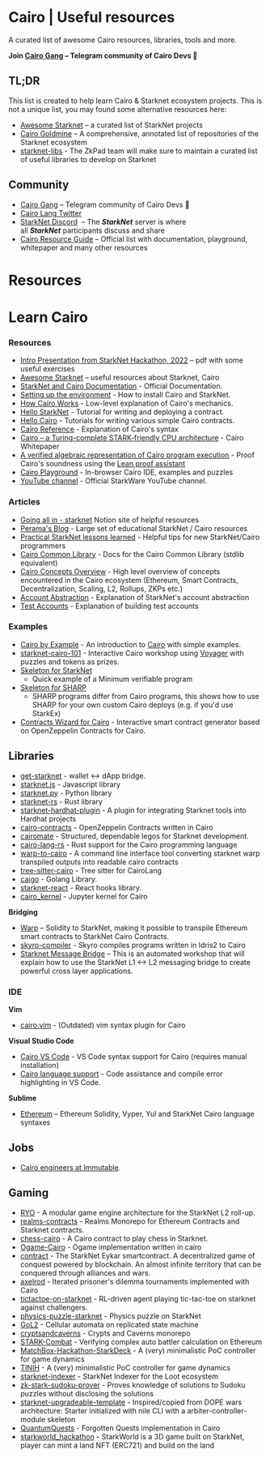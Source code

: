 # Cairo | Useful resources

A curated list of awesome Cairo resources, libraries, tools and more.

**Join [Cairo Gang](https://t.me/+XUKxiUisflE0MTRk) – Telegram community of Cairo Devs 🚀**

## TL;DR

This list is created to help learn Cairo & Starknet ecosystem projects. This is not a unique list, you may found some alternative resources here:

- [Awesome Starknet](https://github.com/gakonst/awesome-starknet) – a curated list of StarkNet projects
- [Cairo Goldmine](https://github.com/beautyisourbusiness/cairo-goldmine) – A comprehensive, annotated list of repositories of the Starknet ecosystem
- [starknet-libs](https://github.com/ZkPad-Labs/starknet-libs) - The ZkPad team will make sure to maintain a curated list of useful libraries to develop on Starknet

## Community

- [Cairo Gang](https://t.me/+XUKxiUisflE0MTRk) – Telegram community of Cairo Devs 🚀
- [Cairo Lang Twitter](https://mobile.twitter.com/cairolang)
- [StarkNet Discord](https://discord.com/invite/starknet)  – The ***StarkNet*** server is where all ***StarkNet*** participants discuss and share
- [Cairo Resource Guide](https://www.cairo-lang.org/resource-guide/) – Official list with documentation, playground, whitepaper and many other resources

# Resources

# Learn Cairo

### Resources

- [Intro Presentation from StarkNet Hackathon, 2022](https://docs.google.com/presentation/d/1E1b2uecN4Fr1S94hPQx-s7vb4EoNVk2Qv-jiJ6eUwB4/edit?usp=sharing) – pdf with some useful exercises
- [Awesome Starknet](https://github.com/gakonst/awesome-starknet) – useful resources about Starknet, Cairo
- [StarkNet and Cairo Documentation](https://www.cairo-lang.org/docs/index.html) - Official Documentation.
- [Setting up the environment](https://www.cairo-lang.org/docs/quickstart.html) - How to install Cairo and StarkNet.
- [How Cairo Works](https://www.cairo-lang.org/docs/how_cairo_works/index.html) - Low-level explanation of Cairo's mechanics.
- [Hello StarkNet](https://www.cairo-lang.org/docs/hello_starknet/index.html) - Tutorial for writing and deploying a contract.
- [Hello Cairo](https://www.cairo-lang.org/docs/hello_cairo/index.html) - Tutorials for writing various simple Cairo contracts.
- [Cairo Reference](https://www.cairo-lang.org/docs/reference/index.html) - Explanation of Cairo's syntax
- [Cairo – a Turing-complete STARK-friendly CPU architecture](https://eprint.iacr.org/2021/1063.pdf) - Cairo Whitepaper
- [A verified algebraic representation of Cairo program execution](https://arxiv.org/abs/2109.14534) - Proof Cairo's soundness using the [Lean proof assistant](https://en.wikipedia.org/wiki/Lean_(proof_assistant))
- [Cairo Playground](https://www.cairo-lang.org/playground/) - In-browser Cairo IDE, examples and puzzles
- [YouTube channel](https://www.youtube.com/channel/UCnDWguR8mE2oDBsjhQkgbvg/playlists) - Official StarkWare YouTube channel.

### **Articles**

- [Going all in - starknet](https://www.notion.so/going-all-in-starkware-f250983d562c454384384a5408bddf9c) Notion site of helpful resources
- [Perama's Blog](https://perama-v.github.io/cairo/intro/) - Large set of educational StarkNet / Cairo resources
- [Practical StarkNet lessons learned](https://hackmd.io/@RoboTeddy/BJZFu56wF) - Helpful tips for new StarkNet/Cairo programmers
- [Cairo Common Library](https://perama-v.github.io/cairo/cairo-common-library/) - Docs for the Cairo Common Library (stdlib equivalent)
- [Cairo Concepts Overview](https://perama-v.github.io/cairo/description/) - High level overview of concepts encountered in the Cairo ecosystem (Ethereum, Smart Contracts, Decentralization, Scaling, L2, Rollups, ZKPs etc.)
- [Account Abstraction](https://perama-v.github.io/cairo/account-abstraction/) - Explanation of StarkNet's account abstraction
- [Test Accounts](https://perama-v.github.io/cairo/examples/test_accounts/) - Explanation of building test accounts

### **Examples**

- [Cairo by Example](https://perama-v.github.io/cairo/by-example/) - An introduction to [Cairo](https://www.cairo-lang.org/) with simple examples.
- [starknet-cairo-101](https://github.com/l-henri/starknet-cairo-101) - Interactive Cairo workshop using [Voyager](https://voyager.online/) with puzzles and tokens as prizes.
- [Skeleton for StarkNet](https://perama-v.github.io/cairo/examples/building_blocks/skeleton/program_starknet.html)
    - Quick example of a Minimum verifiable program
- [Skeleton for SHARP](https://perama-v.github.io/cairo/examples/building_blocks/skeleton/program_sharp.html)
    - SHARP programs differ from Cairo programs, this shows how to use SHARP for your own custom Cairo deploys (e.g. if you'd use StarkEx)
- [Contracts Wizard for Cairo](https://wizard.openzeppelin.com/cairo) - Interactive smart contract generator based on OpenZeppelin Contracts for Cairo.

## **Libraries**

- [get-starknet](https://github.com/starknet-community-libs/get-starknet) - wallet <-> dApp bridge.
- [starknet.js](https://github.com/seanjameshan/starknet.js) - Javascript library
- [starknet.py](https://github.com/software-mansion/starknet.py) - Python library
- [starknet-rs](https://github.com/xJonathanLEI/starknet-rs) - Rust library
- [starknet-hardhat-plugin](https://github.com/Shard-Labs/starknet-hardhat-plugin) - A plugin for integrating Starknet tools into Hardhat projects
- [cairo-contracts](https://github.com/OpenZeppelin/cairo-contracts) - OpenZeppelin Contracts written in Cairo
- [cairomate](https://github.com/a5f9t4/cairomate) - Structured, dependable legos for Starknet development.
- [cairo-lang-rs](https://github.com/mattsse/cairo-lang-rs) - Rust support for the Cairo programming language
- [warp-to-cairo](https://github.com/kootsZhin/warp-to-cairo) - A command line interface tool converting starknet warp transpiled outputs into readable cairo contracts
- [tree-sitter-cairo](https://github.com/pscott/tree-sitter-cairo) - Tree sitter for CairoLang
- [caigo](https://github.com/dontpanicdao/caigo) - Golang Library.
- [starknet-react](https://github.com/auclantis/starknet-react) - React hooks library.
- [cairo_kernel](https://github.com/ankitchiplunkar/cairo-jupyter) - Jupyter kernel for Cairo

**Bridging**

- [Warp](https://github.com/NethermindEth/warp) – Solidity to StarkNet, making it possible to transpile Ethereum smart contracts to StarkNet Cairo Contracts.
- [skyro-compiler](https://github.com/skyro-compiler/skyro) - Skyro compiles programs written in Idris2 to Cairo
- [Starknet Message Bridge](https://github.com/starknet-edu/starknet-messaging-bridge) – This is an automated workshop that will explain how to use the StarkNet L1 <-> L2 messaging bridge to create powerful cross layer applications.

### IDE

**Vim**

- [cairo.vim](https://github.com/miguelmota/cairo.vim) - (Outdated) vim syntax plugin for Cairo

**Visual Studio Code**

- [Cairo VS Code](https://www.cairo-lang.org/docs/quickstart.html#visual-studio-code-setup) - VS Code syntax support for Cairo (requires manual installation)
- [Cairo language support](https://marketplace.visualstudio.com/items?itemName=ericglau.cairo-ls) - Code assistance and compile error highlighting in VS Code.

**Sublime**

- [Ethereum](https://packagecontrol.io/packages/Ethereum) – Ethereum Solidity, Vyper, Yul and StarkNet Cairo language syntaxes

## Jobs

- [Cairo engineers at Immutable](https://discord.com/channels/793094838509764618/898210860030386178/898330663281905725).

## Gaming

- [RYO](https://github.com/dopedao/RYO) - A modular game engine architecture for the StarkNet L2 roll-up.
- [realms-contracts](https://github.com/BibliothecaForAdventurers/realms-contracts) - Realms Monorepo for Ethereum Contracts and Starknet contracts.
- [chess-cairo](https://github.com/greenlucid/chess-cairo) - A Cairo contract to play chess in Starknet.
- [Ogame-Cairo](https://github.com/ametel01/Ogame-Cairo) - Ogame implementation written in cairo
- [contract](https://github.com/age-of-eykar/contract) - The StarkNet Eykar smartcontract. A decentralized game of conquest powered by blockchain. An almost infinite territory that can be conquered through alliances and wars.
- [axelrod](https://github.com/lucadonnoh/axelrod) - Iterated prisoner's dilemma tournaments implemented with Cairo
- [tictactoe-on-starknet](https://github.com/guiltygyoza/tictactoe-on-starknet) - RL-driven agent playing tic-tac-toe on starknet against challengers.
- [physics-puzzle-starknet](https://github.com/guiltygyoza/physics-puzzle-starknet) - Physics puzzle on StarkNet
- [GoL2](https://github.com/perama-v/GoL2) - Cellular automata on replicated state machine
- [cryptsandcaverns](https://github.com/threepwave/cryptsandcaverns) - Crypts and Caverns monorepo
- [STARK-Combat](https://github.com/KillariDev/STARK-Combat) - Verifying complex auto battler calculation on Ethereum
- [MatchBox-Hackathon-StarkDeck](https://github.com/AdeptusDigitales/MatchBox-Hackathon-StarkDeck) - A (very) minimalistic PoC controller for game dynamics
- [TINIH](https://github.com/exp-table/TINIH) - A (very) minimalistic PoC controller for game dynamics
- [starknet-indexer](https://github.com/BibliothecaForAdventurers/starknet-indexer) - StarkNet Indexer for the Loot ecosystem
- [zk-stark-sudoku-prover](https://github.com/gsgalloway/zk-stark-sudoku-prover) - Proves knowledge of solutions to Sudoku puzzles without disclosing the solutions
- [starknet-upgradeable-template](https://github.com/micksabox/starknet-upgradeable-template) - Inspired/copied from DOPE wars architecture: Starter initialized with nile CLI with a arbiter-controller-module skeleton
- [QuantumQuests](https://github.com/Meph1587/QuantumQuests) - Forgotten Quests implementation in Cairo
- [starkworld_hackathon](https://github.com/0xbohu/starkworld_hackathon) - StarkWorld is a 3D game built on StarkNet, player can mint a land NFT (ERC721) and build on the land
